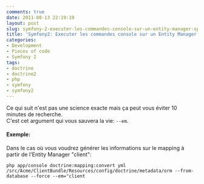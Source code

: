 ```yaml
---
comments: true
date: 2011-08-13 22:19:19
layout: post
slug: symfony-2-executer-les-commandes-console-sur-un-entity-manager-specifique
title: 'Symfony2: Executer les commandes console sur un Entity Manager spécifique'
categories:
- Development
- Pieces of code
- Symfony 2
tags:
- doctrine
- doctrine2
- php
- symfony
- symfony2
---
```


Ce qui suit n'est pas une science exacte mais ça peut vous éviter 10 minutes de recherche.  
C'est cet argument qui vous sauvera la vie: `--em`.

#### Exemple:

Dans le cas où vous voudrez générer les informations sur le mapping à partir de l'Entity Manager "client":

    php app/console doctrine:mapping:convert yml /src/Acme/ClientBundle/Resources/config/doctrine/metadata/orm --from-database --force --em="client

